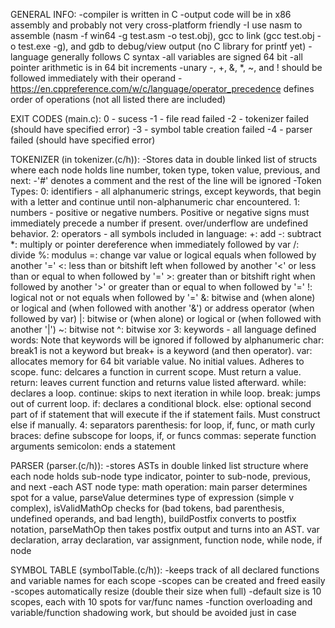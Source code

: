 GENERAL INFO:
  -compiler is written in C
  -output code will be in x86 assembly and probably not very cross-platform friendly
    -I use nasm to assemble (nasm -f win64 -g test.asm -o test.obj), gcc to link (gcc test.obj -o test.exe -g), and gdb to debug/view output (no C library for printf yet)
  -language generally follows C syntax
    -all variables are signed 64 bit
    -all pointer arithmetic is in 64 bit increments
    -unary -, +, &, *, ~, and ! should be followed immediately with their operand
    -https://en.cppreference.com/w/c/language/operator_precedence defines order of operations (not all listed there are included)

EXIT CODES (main.c):
  0 - sucess
  -1 - file read failed
  -2 - tokenizer failed (should have specified error)
  -3 - symbol table creation failed
  -4 - parser failed (should have specified error)

TOKENIZER (in tokenizer.(c/h)):
  -Stores data in double linked list of structs where each node holds line number, token type, token value, previous, and next:
  -'#' denotes a comment and the rest of the line will be ignored
  -Token Types:
    0: identifiers - all alphanumeric strings, except keywords, that begin with a letter and continue until non-alphanumeric char encountered.
    1: numbers - positive or negative numbers. Positive or negative signs must immediately precede a number if present. over/underflow are undefined behavior.
    2: operators - all symbols included in language:
      +: add
      -: subtract
      *: multiply or pointer dereference when immediately followed by var
      /: divide
      %: modulus
      =: change var value or logical equals when followed by another '='
      <: less than or bitshift left when followed by another '<' or less than or equal to when followed by '='
      >: greater than or bitshift right when followed by another '>' or greater than or equal to when followed by '='
      !: logical not or not equals when followed by '='
      &: bitwise and (when alone) or logical and (when followed with another '&') or address operator (when followed by var)
      |: bitwise or (when alone) or logical or (when followed with another '|')
      ~: bitwise not
      ^: bitwise xor
    3: keywords - all language defined words:
      Note that keywords will be ignored if followed by alphanumeric char: break1 is not a keyword but break+ is a keyword (and then operator).
      var: allocates memory for 64 bit variable value. No initial values. Adheres to scope.
      func: delcares a function in current scope. Must return a value.
      return: leaves current function and returns value listed afterward.
      while: declares a loop.
      continue: skips to next iteration in while loop.
      break: jumps out of current loop.
      if: declares a conditional block.
      else: optional second part of if statement that will execute if the if statement fails. Must construct else if manually.
    4: separators
    parenthesis: for loop, if, func, or math
    curly braces: define subscope for loops, if, or funcs
    commas: seperate function arguments
    semicolon: ends a statement

PARSER (parser.(c/h)):
  -stores ASTs in double linked list structure where each node holds sub-node type indicator, pointer to sub-node, previous, and next
  -each AST node type:
    math operation: main parser determines spot for a value, parseValue determines type of expression (simple v complex), isValidMathOp checks for (bad tokens, bad parenthesis, undefined operands, and bad length), buildPostfix converts to postfix notation, parseMathOp then takes postfix output and turns into an AST.
    var declaration,
    array declaration,
    var assignment,
    function node,
    while node,
    if node

SYMBOL TABLE (symbolTable.(c/h)):
  -keeps track of all declared functions and variable names for each scope
  -scopes can be created and freed easily
  -scopes automatically resize (double their size when full)
  -default size is 10 scopes, each with 10 spots for var/func names
  -function overloading and variable/function shadowing work, but should be avoided just in case
